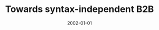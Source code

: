 ---
abstract: ''
authors:
- Birgit Hofreiter
- Christian Huemer
- W. Winiwarter
date: '2002-01-01'
featured: false
links:
- name: Publik
  url: https://publik.tuwien.ac.at/showentry.php?ID=203809&lang=2
publication: ERCIM NEWS, 51 (2002)
publication_types:
- '2'
publishDate: '2002-01-01'
title: Towards syntax-independent B2B
url_pdf: ''
---